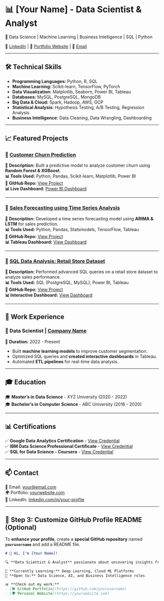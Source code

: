 # 📊 [Your Name] - Data Scientist & Analyst  

📍 Data Science | Machine Learning | Business Intelligence | SQL | Python  

🔗 [LinkedIn](https://www.linkedin.com/in/your-profile) | 🏡 [Portfolio Website](https://yourwebsite.com) | 📩 [Email](mailto:your@email.com)

---

## 🛠️ Technical Skills  

- **Programming Languages:** Python, R, SQL  
- **Machine Learning:** Scikit-learn, TensorFlow, PyTorch  
- **Data Visualization:** Matplotlib, Seaborn, Power BI, Tableau  
- **Databases:** MySQL, PostgreSQL, MongoDB  
- **Big Data & Cloud:** Spark, Hadoop, AWS, GCP  
- **Statistical Analysis:** Hypothesis Testing, A/B Testing, Regression Analysis  
- **Business Intelligence:** Data Cleaning, Data Wrangling, Dashboarding  

---

## 📈 Featured Projects  

### 🔹 [Customer Churn Prediction](https://github.com/yourusername/customer-churn)  
**📌 Description:** Built a predictive model to analyze customer churn using **Random Forest & XGBoost**.  
**📊 Tools Used:** Python, Pandas, Scikit-learn, Matplotlib, Power BI  
**🔗 GitHub Repo:** [View Project](https://github.com/yourusername/customer-churn)  
**📊 Live Dashboard:** [Power BI Dashboard](https://yourdashboard-link.com)  

---

### 🔹 [Sales Forecasting using Time Series Analysis](https://github.com/yourusername/sales-forecasting)  
**📌 Description:** Developed a time series forecasting model using **ARIMA & LSTM** for sales prediction.  
**📊 Tools Used:** Python, Pandas, Statsmodels, TensorFlow, Tableau  
**🔗 GitHub Repo:** [View Project](https://github.com/yourusername/sales-forecasting)  
**📊 Tableau Dashboard:** [View Dashboard](https://yourdashboard-link.com)  

---

### 🔹 [SQL Data Analysis: Retail Store Dataset](https://github.com/yourusername/sql-analysis)  
**📌 Description:** Performed advanced SQL queries on a retail store dataset to analyze sales performance.  
**📊 Tools Used:** SQL (PostgreSQL, MySQL), Power BI, Tableau  
**🔗 GitHub Repo:** [View Project](https://github.com/yourusername/sql-analysis)  
**📊 Interactive Dashboard:** [View Dashboard](https://yourdashboard-link.com)  

---

## 💼 Work Experience  

### 🚀 Data Scientist | [Company Name](https://company-website.com)  
📆 **Duration:** 2022 - Present  
- Built **machine learning models** to improve customer segmentation.  
- Optimized SQL queries and **created interactive dashboards** in Tableau.  
- Automated **ETL pipelines** for real-time data analysis.  

---

## 🎓 Education  

🎓 **Master’s in Data Science** - XYZ University (2020 - 2022)  
🎓 **Bachelor’s in Computer Science** - ABC University (2016 - 2020)  

---

## 📊 Certifications  

✅ **Google Data Analytics Certification** - [View Credential](https://certificate-link.com)  
✅ **IBM Data Science Professional Certificate** - [View Credential](https://certificate-link.com)  
✅ **SQL for Data Science - Coursera** - [View Credential](https://certificate-link.com)  

---

## 📫 Contact  

📧 Email: [your@email.com](mailto:your@email.com)  
🌍 Portfolio: [yourwebsite.com](https://yourwebsite.com)  
🔗 LinkedIn: [linkedin.com/in/your-profile](https://linkedin.com/in/your-profile)  

---

## **📌 Step 3: Customize GitHub Profile README (Optional)**
To **enhance your profile**, create a **special GitHub repository** named **`yourusername`** and add a README file.

```md
# 👋 Hi, I'm [Your Name]!  

🔍 **Data Scientist & Analyst** passionate about uncovering insights from data.  

🌱 **Currently Learning:** Deep Learning, Cloud ML Platforms  
🚀 **Open to:** Data Science, AI, and Business Intelligence roles  

📊 **Check out my work:**  
- [🛠 GitHub Portfolio](https://github.com/yourusername)  
- [🌍 Personal Website](https://yourwebsite.com)  
